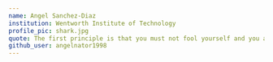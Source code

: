 ```yaml
---
name: Angel Sanchez-Diaz
institution: Wentworth Institute of Technology
profile_pic: shark.jpg
quote: The first principle is that you must not fool yourself and you are the easiest person to fool
github_user: angelnator1998
---
```

